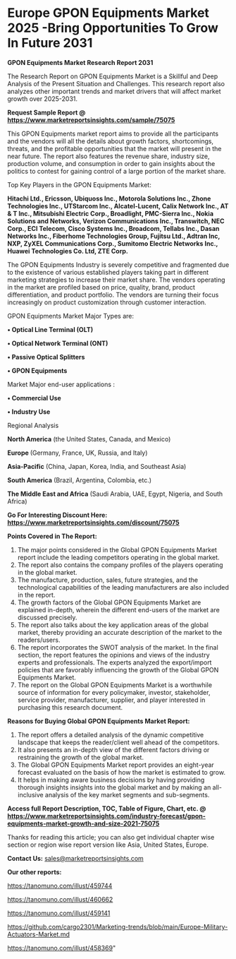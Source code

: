  # Europe GPON Equipments Market 2025 -Bring Opportunities To Grow In Future 2031

<strong>GPON Equipments Market Research Report 2031</strong>

The Research Report on GPON Equipments Market is a Skillful and Deep Analysis of the Present Situation and Challenges. This research report also analyzes other important trends and market drivers that will affect market growth over 2025-2031.

<strong>Request Sample Report @ <a href=https://www.marketreportsinsights.com/sample/75075>https://www.marketreportsinsights.com/sample/75075</a></strong>

This GPON Equipments market report aims to provide all the participants and the vendors will all the details about growth factors, shortcomings, threats, and the profitable opportunities that the market will present in the near future. The report also features the revenue share, industry size, production volume, and consumption in order to gain insights about the politics to contest for gaining control of a large portion of the market share.

Top Key Players in the GPON Equipments Market:

<strong>Hitachi Ltd., Ericsson, Ubiquoss Inc., Motorola Solutions Inc., Zhone Technologies Inc., UTStarcom Inc., Alcatel-Lucent, Calix Network Inc., AT & T Inc., Mitsubishi Electric Corp., Broadlight, PMC-Sierra Inc., Nokia Solutions and Networks, Verizon Communications Inc., Transwitch, NEC Corp., ECI Telecom, Cisco Systems Inc., Broadcom, Tellabs Inc., Dasan Networks Inc., Fiberhome Technologies Group, Fujitsu Ltd., Adtran Inc, NXP, ZyXEL Communications Corp., Sumitomo Electric Networks Inc., Huawei Technologies Co. Ltd, ZTE Corp.</strong>

The GPON Equipments Industry is severely competitive and fragmented due to the existence of various established players taking part in different marketing strategies to increase their market share. The vendors operating in the market are profiled based on price, quality, brand, product differentiation, and product portfolio. The vendors are turning their focus increasingly on product customization through customer interaction.

GPON Equipments Market Major Types are:

<strong>• Optical Line Terminal (OLT)

• Optical Network Terminal (ONT)

• Passive Optical Splitters

• GPON Equipments</strong>

Market Major end-user applications :

<strong>• Commercial Use

• Industry Use</strong>

Regional Analysis

</u><strong><b>North America</b></strong> (the United States, Canada, and Mexico)

<strong><b>Europe </b></strong>(Germany, France, UK, Russia, and Italy)

<strong><b>Asia-Pacific</b></strong> (China, Japan, Korea, India, and Southeast Asia)

<strong><b>South America</b></strong> (Brazil, Argentina, Colombia, etc.)

<strong><b>The Middle East and Africa</b></strong> (Saudi Arabia, UAE, Egypt, Nigeria, and South Africa)

<strong>Go For Interesting Discount Here: <a href=https://www.marketreportsinsights.com/discount/75075>https://www.marketreportsinsights.com/discount/75075</a></strong>

<strong>Points Covered in The Report:</strong>
<ol>
  <li>The major points considered in the Global GPON Equipments Market report include the leading competitors operating in the global market.</li>
  <li>The report also contains the company profiles of the players operating in the global market.</li>
  <li>The manufacture, production, sales, future strategies, and the technological capabilities of the leading manufacturers are also included in the report.</li>
  <li>The growth factors of the Global GPON Equipments Market are explained in-depth, wherein the different end-users of the market are discussed precisely.</li>
  <li>The report also talks about the key application areas of the global market, thereby providing an accurate description of the market to the readers/users.</li>
  <li>The report incorporates the SWOT analysis of the market. In the final section, the report features the opinions and views of the industry experts and professionals. The experts analyzed the export/import policies that are favorably influencing the growth of the Global GPON Equipments Market.</li>
  <li>The report on the Global GPON Equipments Market is a worthwhile source of information for every policymaker, investor, stakeholder, service provider, manufacturer, supplier, and player interested in purchasing this research document.</li>
</ol>
<strong>Reasons for Buying Global GPON Equipments Market Report:</strong>

<ol>
  <li>The report offers a detailed analysis of the dynamic competitive landscape that keeps the reader/client well ahead of the competitors.</li>
  <li>It also presents an in-depth view of the different factors driving or restraining the growth of the global market.</li>
  <li>The Global GPON Equipments Market report provides an eight-year forecast evaluated on the basis of how the market is estimated to grow.</li>
  <li>It helps in making aware business decisions by having providing thorough insights insights into the global market and by making an all-inclusive analysis of the key market segments and sub-segments.</li>
</ol>
<strong>Access full Report Description, TOC, Table of Figure, Chart, etc. @ <a href=https://www.marketreportsinsights.com/industry-forecast/gpon-equipments-market-growth-and-size-2021-75075>https://www.marketreportsinsights.com/industry-forecast/gpon-equipments-market-growth-and-size-2021-75075</a></strong>


Thanks for reading this article; you can also get individual chapter wise section or region wise report version like Asia, United States, Europe.

<strong>Contact Us:</strong>
sales@marketreportsinsights.com

<strong>Our other reports:</strong>

<a href=https://tanomuno.com/illust/459744>https://tanomuno.com/illust/459744</a>

<a href=https://tanomuno.com/illust/460662>https://tanomuno.com/illust/460662</a>

<a href=https://tanomuno.com/illust/459141>https://tanomuno.com/illust/459141</a>

<a href=https://github.com/cargo2301/Marketing-trends/blob/main/Europe-Military-Actuators-Market.md>https://github.com/cargo2301/Marketing-trends/blob/main/Europe-Military-Actuators-Market.md</a>

<a href=https://tanomuno.com/illust/458369>https://tanomuno.com/illust/458369</a>"
